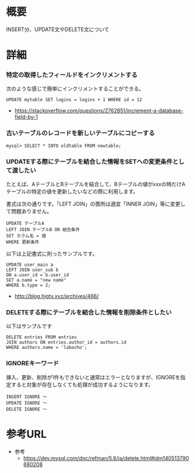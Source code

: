 # 概要
INSERT分、UPDATE文やDELETE文について

# 詳細

### 特定の取得したフィールドをインクリメントする
次のような感じで簡単にインクリメントすることができる。
```
UPDATE mytable SET logins = logins + 1 WHERE id = 12
```
- https://stackoverflow.com/questions/2762851/increment-a-database-field-by-1

### 古いテーブルのレコードを新しいテーブルにコピーする
```
mysql> SELECT * INTO oldtable FROM newtable;
```

### UPDATEする際にテーブルを結合した情報をSETへの変更条件として渡したい
たとえば、AテーブルとBテーブルを結合して、Bテーブルの値がxxxの時だけAテーブルの特定の値を更新したいなどの際に利用します。

書式は次の通りです。「LEFT JOIN」の箇所は適宜「INNER JOIN」等に変更して問題ありません。
```
UPDATE テーブルA
LEFT JOIN テーブルB ON 結合条件
SET カラム名 = 値
WHERE 更新条件
```

以下は上記書式に則ったサンプルです。
```
UPDATE user_main a
LEFT JOIN user_sub b
ON a.user_id = b.user_id
SET a.name = "new name"
WHERE b.type = 2;
```

- http://blog.higty.xyz/archives/466/


### DELETEする際にテーブルを結合した情報を削除条件としたい
以下はサンプルです
```
DELETE entries FROM entries 
JOIN authors ON entries.author_id = authors.id
WHERE authors.name = 'labocho';
```

### IGNOREキーワード
挿入、更新、削除が1件もできないと通常はエラーとなりますが、IGNOREを指定すると対象が存在しなくても処理が成功するようになります。
```
INSERT IGNORE 〜
UPDATE IGNORE 〜
DELETE IGNORE 〜
```

# 参考URL
- 参考
  - https://dev.mysql.com/doc/refman/5.6/ja/delete.html#idm140513790680208
